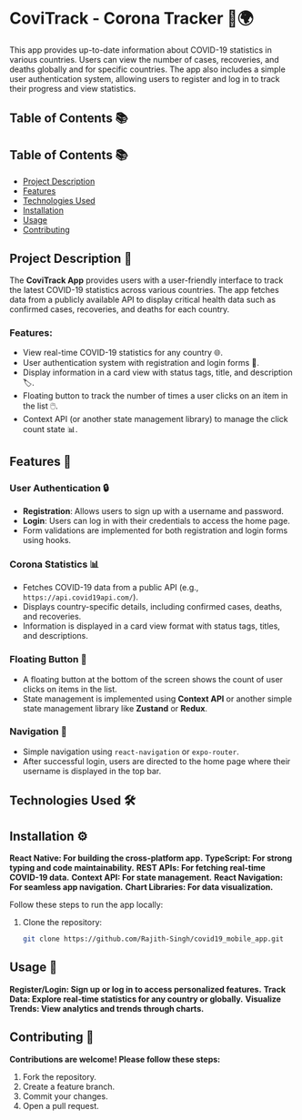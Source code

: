 # CoviTrack - Corona Tracker 💉🌍

This app provides up-to-date information about COVID-19 statistics in various countries. Users can view the number of cases, recoveries, and deaths globally and for specific countries. The app also includes a simple user authentication system, allowing users to register and log in to track their progress and view statistics.

## Table of Contents 📚
## Table of Contents 📚
- [Project Description](#project-description-📝)
- [Features](#features-🚀)
- [Technologies Used](#technologies-used-🛠️)
- [Installation](#installation-⚙️)
- [Usage](#usage-🔧)
- [Contributing](#contributing-🤝)


## Project Description 📝

The **CoviTrack App** provides users with a user-friendly interface to track the latest COVID-19 statistics across various countries. The app fetches data from a publicly available API to display critical health data such as confirmed cases, recoveries, and deaths for each country.

### Features:
- View real-time COVID-19 statistics for any country 🌐.
- User authentication system with registration and login forms 🔑.
- Display information in a card view with status tags, title, and description 🏷️.
- Floating button to track the number of times a user clicks on an item in the list 🖱️.
- Context API (or another state management library) to manage the click count state 📊.

## Features 🚀

### User Authentication 🔒
- **Registration**: Allows users to sign up with a username and password.
- **Login**: Users can log in with their credentials to access the home page.
- Form validations are implemented for both registration and login forms using hooks.

### Corona Statistics 📊
- Fetches COVID-19 data from a public API (e.g., `https://api.covid19api.com/`).
- Displa[]()ys country-specific details, including confirmed cases, deaths, and recoveries.
- Information is displayed in a card view format with status tags, titles, and descriptions.

### Floating Button 🦸
- A floating button at the bottom of the screen shows the count of user clicks on items in the list.
- State management is implemented using **Context API** or another simple state management library like **Zustand** or **Redux**.

### Navigation 🧭
- Simple navigation using `react-navigation` or `expo-router`.
- After successful login, users are directed to the home page where their username is displayed in the top bar.

## Technologies Used 🛠️
 
## Installation ⚙️

**React Native: For building the cross-platform app.**
**TypeScript: For strong typing and code maintainability.**
**REST APIs: For fetching real-time COVID-19 data.**
**Context API: For state management.**
**React Navigation: For seamless app navigation.**
**Chart Libraries: For data visualization.**

Follow these steps to run the app locally:

1. Clone the repository:
   ```bash
   git clone https://github.com/Rajith-Singh/covid19_mobile_app.git

## Usage 🔧

**Register/Login: Sign up or log in to access personalized features.**
**Track Data: Explore real-time statistics for any country or globally.**
**Visualize Trends: View analytics and trends through charts.**

## Contributing 🤝

**Contributions are welcome! Please follow these steps:**

1. Fork the repository.
2. Create a feature branch.
3. Commit your changes.
4. Open a pull request.
